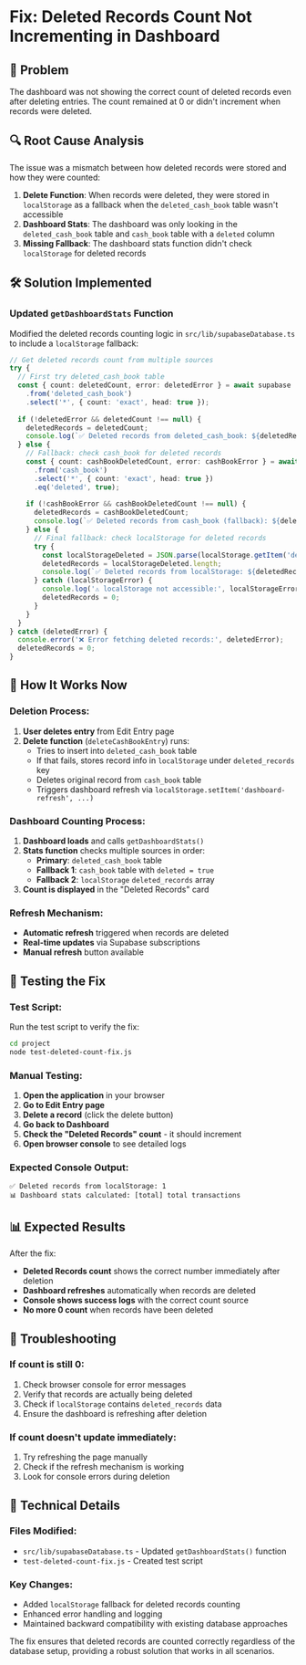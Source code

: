 # Fix: Deleted Records Count Not Incrementing in Dashboard

## 🚨 Problem
The dashboard was not showing the correct count of deleted records even after deleting entries. The count remained at 0 or didn't increment when records were deleted.

## 🔍 Root Cause Analysis
The issue was a mismatch between how deleted records were stored and how they were counted:

1. **Delete Function**: When records were deleted, they were stored in `localStorage` as a fallback when the `deleted_cash_book` table wasn't accessible
2. **Dashboard Stats**: The dashboard was only looking in the `deleted_cash_book` table and `cash_book` table with a `deleted` column
3. **Missing Fallback**: The dashboard stats function didn't check `localStorage` for deleted records

## 🛠️ Solution Implemented

### **Updated `getDashboardStats` Function**
Modified the deleted records counting logic in `src/lib/supabaseDatabase.ts` to include a `localStorage` fallback:

```typescript
// Get deleted records count from multiple sources
try {
  // First try deleted_cash_book table
  const { count: deletedCount, error: deletedError } = await supabase
    .from('deleted_cash_book')
    .select('*', { count: 'exact', head: true });
  
  if (!deletedError && deletedCount !== null) {
    deletedRecords = deletedCount;
    console.log(`✅ Deleted records from deleted_cash_book: ${deletedRecords}`);
  } else {
    // Fallback: check cash_book for deleted records
    const { count: cashBookDeletedCount, error: cashBookError } = await supabase
      .from('cash_book')
      .select('*', { count: 'exact', head: true })
      .eq('deleted', true);
    
    if (!cashBookError && cashBookDeletedCount !== null) {
      deletedRecords = cashBookDeletedCount;
      console.log(`✅ Deleted records from cash_book (fallback): ${deletedRecords}`);
    } else {
      // Final fallback: check localStorage for deleted records
      try {
        const localStorageDeleted = JSON.parse(localStorage.getItem('deleted_records') || '[]');
        deletedRecords = localStorageDeleted.length;
        console.log(`✅ Deleted records from localStorage: ${deletedRecords}`);
      } catch (localStorageError) {
        console.log('⚠️ localStorage not accessible:', localStorageError);
        deletedRecords = 0;
      }
    }
  }
} catch (deletedError) {
  console.error('❌ Error fetching deleted records:', deletedError);
  deletedRecords = 0;
}
```

## 🔄 How It Works Now

### **Deletion Process:**
1. **User deletes entry** from Edit Entry page
2. **Delete function** (`deleteCashBookEntry`) runs:
   - Tries to insert into `deleted_cash_book` table
   - If that fails, stores record info in `localStorage` under `deleted_records` key
   - Deletes original record from `cash_book` table
   - Triggers dashboard refresh via `localStorage.setItem('dashboard-refresh', ...)`

### **Dashboard Counting Process:**
1. **Dashboard loads** and calls `getDashboardStats()`
2. **Stats function** checks multiple sources in order:
   - **Primary**: `deleted_cash_book` table
   - **Fallback 1**: `cash_book` table with `deleted = true`
   - **Fallback 2**: `localStorage` `deleted_records` array
3. **Count is displayed** in the "Deleted Records" card

### **Refresh Mechanism:**
- **Automatic refresh** triggered when records are deleted
- **Real-time updates** via Supabase subscriptions
- **Manual refresh** button available

## 🧪 Testing the Fix

### **Test Script:**
Run the test script to verify the fix:
```bash
cd project
node test-deleted-count-fix.js
```

### **Manual Testing:**
1. **Open the application** in your browser
2. **Go to Edit Entry page**
3. **Delete a record** (click the delete button)
4. **Go back to Dashboard**
5. **Check the "Deleted Records" count** - it should increment
6. **Open browser console** to see detailed logs

### **Expected Console Output:**
```
✅ Deleted records from localStorage: 1
📊 Dashboard stats calculated: [total] total transactions
```

## 📊 Expected Results

After the fix:
- **Deleted Records count** shows the correct number immediately after deletion
- **Dashboard refreshes** automatically when records are deleted
- **Console shows success logs** with the correct count source
- **No more 0 count** when records have been deleted

## 🔧 Troubleshooting

### **If count is still 0:**
1. Check browser console for error messages
2. Verify that records are actually being deleted
3. Check if `localStorage` contains `deleted_records` data
4. Ensure the dashboard is refreshing after deletion

### **If count doesn't update immediately:**
1. Try refreshing the page manually
2. Check if the refresh mechanism is working
3. Look for console errors during deletion

## 📝 Technical Details

### **Files Modified:**
- `src/lib/supabaseDatabase.ts` - Updated `getDashboardStats()` function
- `test-deleted-count-fix.js` - Created test script

### **Key Changes:**
- Added `localStorage` fallback for deleted records counting
- Enhanced error handling and logging
- Maintained backward compatibility with existing database approaches

The fix ensures that deleted records are counted correctly regardless of the database setup, providing a robust solution that works in all scenarios.

